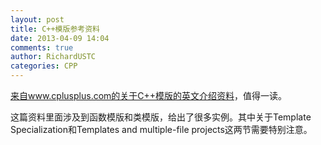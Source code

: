 ```yaml
---
layout: post
title: C++模版参考资料
date: 2013-04-09 14:04
comments: true
author: RichardUSTC
categories: CPP
---
```

<p><a href="http://www.cplusplus.com/doc/tutorial/templates/">来自www.cplusplus.com的关于C++模版的英文介绍资料</a>，值得一读。</p>
<p>这篇资料里面涉及到函数模版和类模版，给出了很多实例。其中关于Template Specialization和Templates and multiple-file projects这两节需要特别注意。</p>